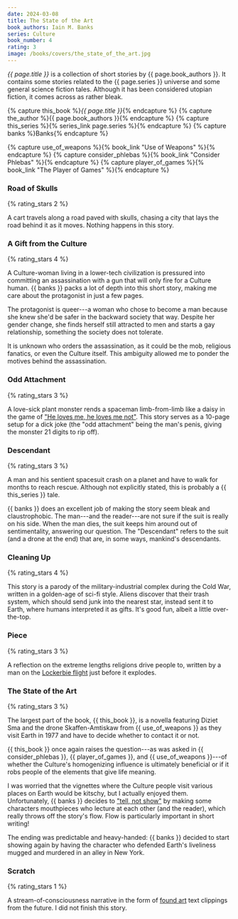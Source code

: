 ```yaml
---
date: 2024-03-08
title: The State of the Art
book_authors: Iain M. Banks
series: Culture
book_number: 4
rating: 3
image: /books/covers/the_state_of_the_art.jpg
---
```


<cite class="book-title">{{ page.title }}</cite> is a collection of short
stories by <span class="author-name">{{ page.book_authors }}</span>. It
contains some stories related to the <span class="book-series">{{ page.series
}}</span> universe and some general science fiction tales. Although it has
been considered utopian fiction, it comes across as rather bleak.

{% capture this_book %}<cite class="book-title">{{ page.title }}</cite>{% endcapture %}
{% capture the_author %}<span class="author-name">{{ page.book_authors }}</span>{% endcapture %}
{% capture this_series %}{% series_link page.series %}{% endcapture %}
{% capture banks %}<span class="author-name">Banks</span>{% endcapture %}

{% capture use_of_weapons %}{% book_link "Use of Weapons" %}{% endcapture %}
{% capture consider_phlebas %}{% book_link "Consider Phlebas" %}{% endcapture %}
{% capture player_of_games %}{% book_link "The Player of Games" %}{% endcapture %}

### Road of Skulls
{% rating_stars 2 %}

A cart travels along a road paved with skulls, chasing a city that lays the
road behind it as it moves. Nothing happens in this story.

### A Gift from the Culture
{% rating_stars 4 %}

A Culture-woman living in a lower-tech civilization is pressured into
committing an assassination with a gun that will only fire for a Culture
human. {{ banks }} packs a lot of depth into this short story, making me
care about the protagonist in just a few pages.

The protagonist is queer---a woman who chose to become a man because she knew
she'd be safer in the backward society that way. Despite her gender change,
she finds herself still attracted to men and starts a gay relationship,
something the society does not tolerate.

It is unknown who orders the assassination, as it could be the mob, religious
fanatics, or even the Culture itself. This ambiguity allowed me to ponder the
motives behind the assassination.

### Odd Attachment
{% rating_stars 3 %}

A love-sick plant monster rends a spaceman limb-from-limb like a daisy in the
game of ["He loves me, he loves me not"][daisy]. This story serves as a
10-page setup for a dick joke (the "odd attachment" being the man's penis,
giving the monster 21 digits to rip off).

[daisy]: https://en.wikipedia.org/wiki/He_loves_me..._he_loves_me_not

### Descendant
{% rating_stars 3 %}

A man and his sentient spacesuit crash on a planet and have to walk for months
to reach rescue. Although not explicitly stated, this is probably a {{
this_series }} tale.

{{ banks }} does an excellent job of making the story seem bleak and
claustrophobic. The man---and the reader---are not sure if the suit is really on
his side. When the man dies, the suit keeps him around out of sentimentality,
answering our question. The "Descendant" refers to the suit (and a drone at
the end) that are, in some ways, mankind's descendants.

### Cleaning Up
{% rating_stars 4 %}

This story is a parody of the military-industrial complex during the Cold War,
written in a golden-age of sci-fi style. Aliens discover that their trash
system, which should send junk into the nearest star, instead sent it to
Earth, where humans interpreted it as gifts. It's good fun, albeit a little
over-the-top.

### Piece
{% rating_stars 3 %}

A reflection on the extreme lengths religions drive people to, written by a
man on the [Lockerbie flight][lockerbie] just before it explodes.

[lockerbie]: https://en.wikipedia.org/wiki/Pan_Am_Flight_103

### The State of the Art
{% rating_stars 3 %}

The largest part of the book, {{ this_book }}, is a novella featuring Diziet
Sma and the drone Skaffen-Amtiskaw from {{ use_of_weapons }} as they visit
Earth in 1977 and have to decide whether to contact it or not.

{{ this_book }} once again raises the question---as was asked in {{
consider_phlebas }}, {{ player_of_games }}, and {{ use_of_weapons }}---of
whether the Culture's homogenizing influence is ultimately beneficial or if it
robs people of the elements that give life meaning.

I was worried that the vignettes where the Culture people visit various places
on Earth would be kitschy, but I actually enjoyed them. Unfortunately, {{
banks }} decides to ["tell, not show"][sdt] by making some characters
mouthpieces who lecture at each other (and the reader), which really throws
off the story's flow. Flow is particularly important in short writing!

[sdt]: https://en.wikipedia.org/wiki/Show,_don%27t_tell

The ending was predictable and heavy-handed: {{ banks }} decided to start
showing again by having the character who defended Earth's liveliness mugged
and murdered in an alley in New York.

### Scratch
{% rating_stars 1 %}

A stream-of-consciousness narrative in the form of [found art][found_art] text
clippings from the future. I did not finish this story.

[found_art]: https://en.wikipedia.org/wiki/Found_object

